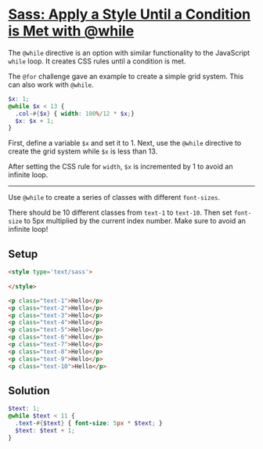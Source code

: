 # [Sass: Apply a Style Until a Condition is Met with @while](https://learn.freecodecamp.org/front-end-libraries/sass/apply-a-style-until-a-condition-is-met-with-while)

The `@while` directive is an option with similar functionality to the JavaScript `while` loop. It creates CSS rules until a condition is met.

The `@for` challenge gave an example to create a simple grid system. This can also work with `@while`.

```scss
$x: 1;
@while $x < 13 {
  .col-#{$x} { width: 100%/12 * $x;}
  $x: $x + 1;
}
```

First, define a variable `$x` and set it to 1. Next, use the `@while` directive to create the grid system while `$x` is less than 13.

After setting the CSS rule for `width`, `$x` is incremented by 1 to avoid an infinite loop.

---

Use `@while` to create a series of classes with different `font-sizes`.

There should be 10 different classes from `text-1` to `text-10`. Then set `font-size` to 5px multiplied by the current index number. Make sure to avoid an infinite loop!

## Setup
```html
<style type='text/sass'>
  
</style>

<p class="text-1">Hello</p>
<p class="text-2">Hello</p>
<p class="text-3">Hello</p>
<p class="text-4">Hello</p>
<p class="text-5">Hello</p>
<p class="text-6">Hello</p>
<p class="text-7">Hello</p>
<p class="text-8">Hello</p>
<p class="text-9">Hello</p>
<p class="text-10">Hello</p>
```

## Solution
```scss
$text: 1;
@while $text < 11 {
  .text-#{$text} { font-size: 5px * $text; }
  $text: $text + 1;
}
```